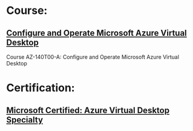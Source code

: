 # Course:
## [Configure and Operate Microsoft Azure Virtual Desktop](https://learn.microsoft.com/en-us/training/courses/az-140t00)
Course AZ-140T00-A: Configure and Operate Microsoft Azure Virtual Desktop

# Certification:
## [Microsoft Certified: Azure Virtual Desktop Specialty](https://learn.microsoft.com/en-us/credentials/certifications/azure-virtual-desktop-specialty/?source=recommendations&practice-assessment-type=certification)
